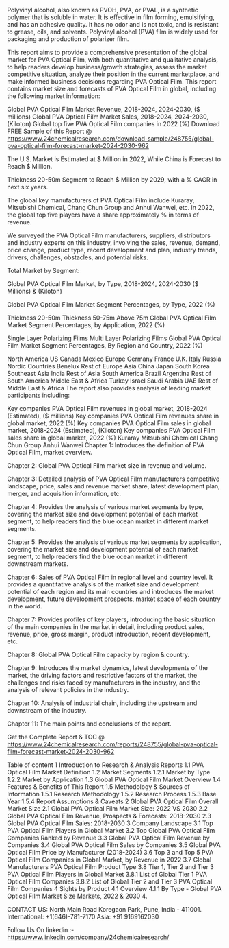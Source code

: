 Polyvinyl alcohol, also known as PVOH, PVA, or PVAL, is a synthetic polymer that is soluble in water. It is effective in film forming, emulsifying, and has an adhesive quality. It has no odor and is not toxic, and is resistant to grease, oils, and solvents. Polyvinyl alcohol (PVA) film is widely used for packaging and production of polarizer film.

This report aims to provide a comprehensive presentation of the global market for PVA Optical Film, with both quantitative and qualitative analysis, to help readers develop business/growth strategies, assess the market competitive situation, analyze their position in the current marketplace, and make informed business decisions regarding PVA Optical Film. This report contains market size and forecasts of PVA Optical Film in global, including the following market information:

Global PVA Optical Film Market Revenue, 2018-2024, 2024-2030, ($ millions)
Global PVA Optical Film Market Sales, 2018-2024, 2024-2030, (Kiloton)
Global top five PVA Optical Film companies in 2022 (%)
Download FREE Sample of this Report @ https://www.24chemicalresearch.com/download-sample/248755/global-pva-optical-film-forecast-market-2024-2030-962

The U.S. Market is Estimated at $ Million in 2022, While China is Forecast to Reach $ Million.

Thickness 20-50m Segment to Reach $ Million by 2029, with a % CAGR in next six years.

The global key manufacturers of PVA Optical Film include Kuraray, Mitsubishi Chemical, Chang Chun Group and Anhui Wanwei, etc. in 2022, the global top five players have a share approximately % in terms of revenue.

We surveyed the PVA Optical Film manufacturers, suppliers, distributors and industry experts on this industry, involving the sales, revenue, demand, price change, product type, recent development and plan, industry trends, drivers, challenges, obstacles, and potential risks.

Total Market by Segment:

Global PVA Optical Film Market, by Type, 2018-2024, 2024-2030 ($ Millions) & (Kiloton)

Global PVA Optical Film Market Segment Percentages, by Type, 2022 (%)

Thickness 20-50m
Thickness 50-75m
Above 75m
Global PVA Optical Film Market Segment Percentages, by Application, 2022 (%)

Single Layer Polarizing Films
Multi Layer Polarizing Films
Global PVA Optical Film Market Segment Percentages, By Region and Country, 2022 (%)

North America
US
Canada
Mexico
Europe
Germany
France
U.K.
Italy
Russia
Nordic Countries
Benelux
Rest of Europe
Asia
China
Japan
South Korea
Southeast Asia
India
Rest of Asia
South America
Brazil
Argentina
Rest of South America
Middle East & Africa
Turkey
Israel
Saudi Arabia
UAE
Rest of Middle East & Africa
The report also provides analysis of leading market participants including:

Key companies PVA Optical Film revenues in global market, 2018-2024 (Estimated), ($ millions)
Key companies PVA Optical Film revenues share in global market, 2022 (%)
Key companies PVA Optical Film sales in global market, 2018-2024 (Estimated), (Kiloton)
Key companies PVA Optical Film sales share in global market, 2022 (%)
Kuraray
Mitsubishi Chemical
Chang Chun Group
Anhui Wanwei
Chapter 1: Introduces the definition of PVA Optical Film, market overview.

Chapter 2: Global PVA Optical Film market size in revenue and volume.

Chapter 3: Detailed analysis of PVA Optical Film manufacturers competitive landscape, price, sales and revenue market share, latest development plan, merger, and acquisition information, etc.

Chapter 4: Provides the analysis of various market segments by type, covering the market size and development potential of each market segment, to help readers find the blue ocean market in different market segments.

Chapter 5: Provides the analysis of various market segments by application, covering the market size and development potential of each market segment, to help readers find the blue ocean market in different downstream markets.

Chapter 6: Sales of PVA Optical Film in regional level and country level. It provides a quantitative analysis of the market size and development potential of each region and its main countries and introduces the market development, future development prospects, market space of each country in the world.

Chapter 7: Provides profiles of key players, introducing the basic situation of the main companies in the market in detail, including product sales, revenue, price, gross margin, product introduction, recent development, etc.

Chapter 8: Global PVA Optical Film capacity by region & country.

Chapter 9: Introduces the market dynamics, latest developments of the market, the driving factors and restrictive factors of the market, the challenges and risks faced by manufacturers in the industry, and the analysis of relevant policies in the industry.

Chapter 10: Analysis of industrial chain, including the upstream and downstream of the industry.

Chapter 11: The main points and conclusions of the report.

Get the Complete Report & TOC @ https://www.24chemicalresearch.com/reports/248755/global-pva-optical-film-forecast-market-2024-2030-962

Table of content
1 Introduction to Research & Analysis Reports
1.1 PVA Optical Film Market Definition
1.2 Market Segments
1.2.1 Market by Type
1.2.2 Market by Application
1.3 Global PVA Optical Film Market Overview
1.4 Features & Benefits of This Report
1.5 Methodology & Sources of Information
1.5.1 Research Methodology
1.5.2 Research Process
1.5.3 Base Year
1.5.4 Report Assumptions & Caveats
2 Global PVA Optical Film Overall Market Size
2.1 Global PVA Optical Film Market Size: 2022 VS 2030
2.2 Global PVA Optical Film Revenue, Prospects & Forecasts: 2018-2030
2.3 Global PVA Optical Film Sales: 2018-2030
3 Company Landscape
3.1 Top PVA Optical Film Players in Global Market
3.2 Top Global PVA Optical Film Companies Ranked by Revenue
3.3 Global PVA Optical Film Revenue by Companies
3.4 Global PVA Optical Film Sales by Companies
3.5 Global PVA Optical Film Price by Manufacturer (2018-2024)
3.6 Top 3 and Top 5 PVA Optical Film Companies in Global Market, by Revenue in 2022
3.7 Global Manufacturers PVA Optical Film Product Type
3.8 Tier 1, Tier 2 and Tier 3 PVA Optical Film Players in Global Market
3.8.1 List of Global Tier 1 PVA Optical Film Companies
3.8.2 List of Global Tier 2 and Tier 3 PVA Optical Film Companies
4 Sights by Product
4.1 Overview
4.1.1 By Type - Global PVA Optical Film Market Size Markets, 2022 & 2030
4.

CONTACT US:
North Main Road Koregaon Park, Pune, India - 411001.
International: +1(646)-781-7170
Asia: +91 9169162030

Follow Us On linkedin :- https://www.linkedin.com/company/24chemicalresearch/

